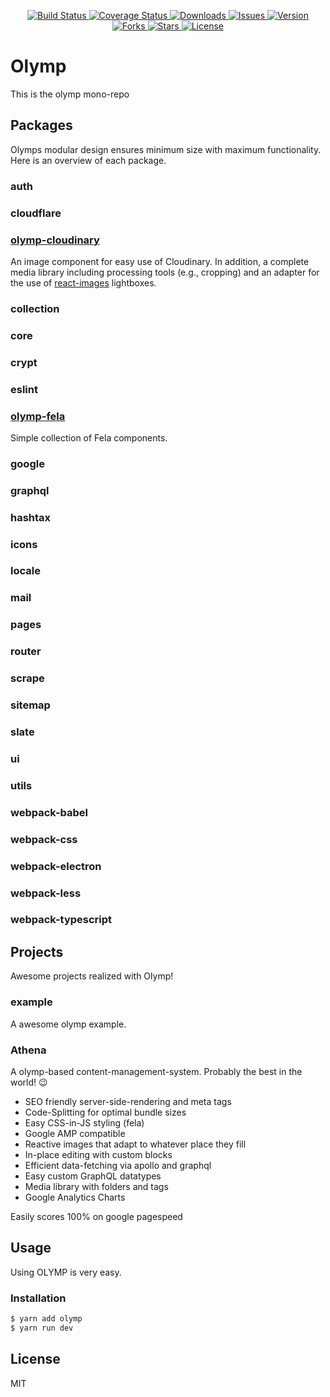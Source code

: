 <p align="center">
  <a href="https://circleci.com/gh/olymp/olymp">
    <img src="https://img.shields.io/circleci/project/olymp/olymp.svg?style=flat-square" alt="Build Status">
  </a>
  <a href="https://codecov.io/github/olymp/olymp">
    <img src="https://img.shields.io/codecov/c/github/olymp/olymp.svg?style=flat-square" alt="Coverage Status">
  </a>
  <a href="https://www.npmjs.com/package/olymp">
    <img src="https://img.shields.io/npm/dm/olymp.svg?style=flat-square" alt="Downloads">
  </a>
  <a href="https://github.com/olymp/olymp">
    <img src="https://img.shields.io/github/issues/olymp/olymp.svg?style=flat-square" alt="Issues">
  </a>
  <a href="https://www.npmjs.com/package/olymp">
    <img src="https://img.shields.io/npm/v/olymp.svg?style=flat-square" alt="Version">
  </a>
  <a href="https://github.com/olymp/olymp">
    <img src="https://img.shields.io/github/forks/olymp/olymp.svg?style=flat-square" alt="Forks">
  </a>
  <a href="https://github.com/olymp/olymp">
    <img src="https://img.shields.io/github/stars/olymp/olymp.svg?style=flat-square" alt="Stars">
  </a>
  <a href="https://www.npmjs.com/package/olymp">
    <img src="https://img.shields.io/npm/l/olymp.svg?style=flat-square" alt="License">
  </a>
</p>

# Olymp
This is the olymp mono-repo

## Packages
Olymps modular design ensures minimum size with maximum functionality. Here is an overview of each package.

### auth
### cloudflare
### [olymp-cloudinary][oCloudinary]
An image component for easy use of Cloudinary. In addition, a complete media library including processing tools (e.g., cropping) and an adapter for the use of [react-images][rImages] lightboxes.
### collection
### core
### crypt
### eslint
### [olymp-fela][oFela]
Simple collection of Fela components.
### google
### graphql
### hashtax
### icons
### locale
### mail
### pages
### router
### scrape
### sitemap
### slate
### ui
### utils
### webpack-babel
### webpack-css
### webpack-electron
### webpack-less
### webpack-typescript

## Projects
Awesome projects realized with Olymp!

### example
A awesome olymp example.

### Athena
A olymp-based content-management-system. Probably the best in the world! 😉
- SEO friendly server-side-rendering and meta tags
- Code-Splitting for optimal bundle sizes
- Easy CSS-in-JS styling (fela)
- Google AMP compatible
- Reactive images that adapt to whatever place they fill
- In-place editing with custom blocks
- Efficient data-fetching via apollo and graphql
- Easy custom GraphQL datatypes 
- Media library with folders and tags
- Google Analytics Charts



Easily scores 100% on google pagespeed 

## Usage
Using OLYMP is very easy.
### Installation
```sh
$ yarn add olymp
$ yarn run dev
```

## License
MIT

[oCloudinary]: <https://github.com/olymp/olymp/tree/master/packages/cloudinary>
[oFela]: <https://github.com/olymp/olymp/tree/master/packages/fela>
[rImages]: https://github.com/jossmac/react-images
